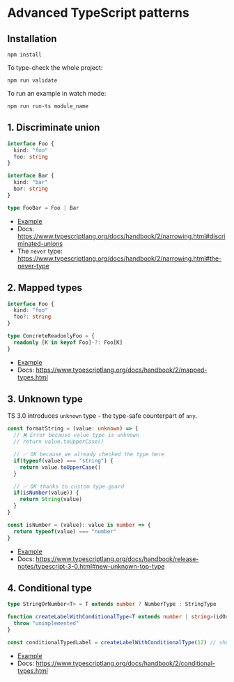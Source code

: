# Advanced TypeScript patterns

## Installation
```shell
npm install
```

To type-check the whole project:
```shell
npm run validate
```

To run an example in watch mode:
```shell
npm run run-ts module_name
```

## 1. Discriminate union
```typescript
interface Foo {
  kind: "foo"
  foo: string
}

interface Bar {
  kind: "bar"
  bar: string
}

type FooBar = Foo | Bar
```
* [Example](./discriminate_union/discriminate_unions.ts)
* Docs: https://www.typescriptlang.org/docs/handbook/2/narrowing.html#discriminated-unions
* The `never` type: https://www.typescriptlang.org/docs/handbook/2/narrowing.html#the-never-type

## 2. Mapped types
```typescript
interface Foo {
  kind: "foo"
  foo?: string
}

type ConcreteReadonlyFoo = {
  readonly [K in keyof Foo]-?: Foo[K]
}
```

* [Example](./mapped_types/index.ts)
* Docs: https://www.typescriptlang.org/docs/handbook/2/mapped-types.html

## 3. Unknown type
TS 3.0 introduces `unknown` type - the type-safe counterpart of `any`.

```typescript
const formatString = (value: unknown) => {
  // ❌ Error because value type is unknown
  // return value.toUpperCase()

  // ✅ OK because we already checked the type here
  if(typeof(value) === "string") {
    return value.toUpperCase()
  }

  // ✅ OK thanks to custom type guard
  if(isNumber(value)) {
    return String(value)
  }
}

const isNumber = (value): value is number => {
  return typeof(value) === "number"
}
```

* [Example](./unknown_type/index.ts)
* Docs: https://www.typescriptlang.org/docs/handbook/release-notes/typescript-3-0.html#new-unknown-top-type

## 4. Conditional type
```typescript
type StringOrNumber<T> = T extends number ? NumberType : StringType

function createLabelWithConditionalType<T extends number | string>(idOrName: T): StringOrNumber<T> {
  throw "unimplemented"
}

const conditionalTypedLabel = createLabelWithConditionalType(12) // should have NumberType type because typeof(12) === "number"
```

* [Example](./conditional_type/index.ts)
* Docs: https://www.typescriptlang.org/docs/handbook/2/conditional-types.html